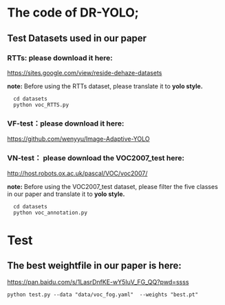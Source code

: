 # The code of DR-YOLO;


## Test Datasets used in our paper
### RTTs: please download it here:

https://sites.google.com/view/reside-dehaze-datasets

**note:** Before using the RTTs dataset, please translate it to **yolo style.**

      cd datasets
      python voc_RTTS.py

### VF-test：please download it here:

https://github.com/wenyyu/Image-Adaptive-YOLO

### VN-test： please download the VOC2007_test here:

http://host.robots.ox.ac.uk/pascal/VOC/voc2007/

**note:** Before using the VOC2007_test dataset, please filter the five classes in our paper and translate it to **yolo style.**

      cd datasets
      python voc_annotation.py
  
# Test
## The best weightfile in our paper is here:

https://pan.baidu.com/s/1LasrDnfKE-wY5IuV_FG_QQ?pwd=ssss 

    python test.py --data "data/voc_fog.yaml"  --weights "best.pt"
